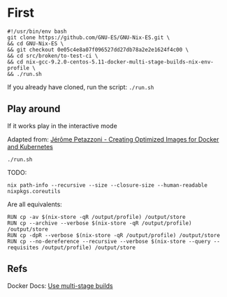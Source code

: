# First

```
#!/usr/bin/env bash
git clone https://github.com/GNU-ES/GNU-Nix-ES.git \
&& cd GNU-Nix-ES \
&& git checkout 0e05c4e8a07f096527dd27db78a2e2e1624f4c00 \
&& cd src/broken/to-test-ci \
&& cd nix-gcc-9.2.0-centos-5.11-docker-multi-stage-builds-nix-env-profile \
&& ./run.sh
```

If you already have cloned, run the script:
`./run.sh`


## Play around

If it works play in the interactive mode

Adapted from: [Jérôme Petazzoni - Creating Optimized Images for Docker and Kubernetes](https://www.youtube.com/watch?v=UbXv-T4IUXk&list=PLf-O3X2-mxDmn0ikyO7OF8sPr2GDQeZXk&index=15)

`./run.sh`


TODO:

`nix path-info --recursive --size --closure-size --human-readable nixpkgs.coreutils`


Are all equivalents:
```
RUN cp -av $(nix-store -qR /output/profile) /output/store
RUN cp --archive --verbose $(nix-store -qR /output/profile) /output/store
RUN cp -dpR --verbose $(nix-store -qR /output/profile) /output/store
RUN cp --no-dereference --recursive --verbose $(nix-store --query --requisites /output/profile) /output/store
```


## Refs

Docker Docs: [Use multi-stage builds](https://docs.docker.com/develop/develop-images/multistage-build/)

